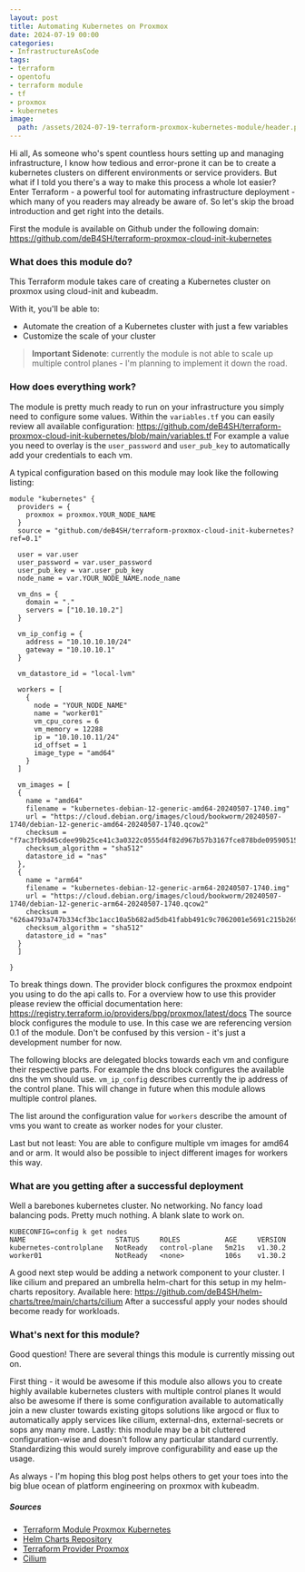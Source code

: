 ```yaml
---
layout: post
title: Automating Kubernetes on Proxmox
date: 2024-07-19 00:00 
categories: 
- InfrastructureAsCode
tags:
- terraform
- opentofu
- terraform module
- tf
- proxmox
- kubernetes
image:
  path: /assets/2024-07-19-terraform-proxmox-kubernetes-module/header.png
---
```

Hi all,
As someone who's spent countless hours setting up and managing infrastructure, I know how tedious and error-prone it can be to create a kubernetes clusters on different environments or service providers. But what if I told you there's a way to make this process a whole lot easier? Enter Terraform - a powerful tool for automating infrastructure deployment - which many of you readers may already be aware of. So let's skip the broad introduction and get right into the details.

First the module is available on Github under the following domain: https://github.com/deB4SH/terraform-proxmox-cloud-init-kubernetes

### What does this module do?
This Terraform module takes care of creating a Kubernetes cluster on proxmox using cloud-init and kubeadm. 

With it, you'll be able to:
* Automate the creation of a Kubernetes cluster with just a few variables
* Customize the scale of your cluster

> **Important Sidenote**: currently the module is not able to scale up multiple control planes - I'm planning to implement it down the road.

### How does everything work?
The module is pretty much ready to run on your infrastructure you simply need to configure some values.
Within the `variables.tf` you can easily review all available configuration: https://github.com/deB4SH/terraform-proxmox-cloud-init-kubernetes/blob/main/variables.tf
For example a value you need to overlay is the `user_password` and `user_pub_key` to automatically add your credentials to each vm. 

A typical configuration based on this module may look like the following listing:

```
module "kubernetes" {
  providers = {
    proxmox = proxmox.YOUR_NODE_NAME
  }
  source = "github.com/deB4SH/terraform-proxmox-cloud-init-kubernetes?ref=0.1"

  user = var.user
  user_password = var.user_password
  user_pub_key = var.user_pub_key
  node_name = var.YOUR_NODE_NAME.node_name

  vm_dns = {
    domain = "."
    servers = ["10.10.10.2"]
  }
  
  vm_ip_config = {
    address = "10.10.10.10/24"
    gateway = "10.10.10.1"
  }

  vm_datastore_id = "local-lvm"

  workers = [
    {
      node = "YOUR_NODE_NAME"
      name = "worker01"
      vm_cpu_cores = 6
      vm_memory = 12288
      ip = "10.10.10.11/24"
      id_offset = 1
      image_type = "amd64"
    }
  ]

  vm_images = [ 
  {
    name = "amd64"
    filename = "kubernetes-debian-12-generic-amd64-20240507-1740.img"
    url = "https://cloud.debian.org/images/cloud/bookworm/20240507-1740/debian-12-generic-amd64-20240507-1740.qcow2"
    checksum = "f7ac3fb9d45cdee99b25ce41c3a0322c0555d4f82d967b57b3167fce878bde09590515052c5193a1c6d69978c9fe1683338b4d93e070b5b3d04e99be00018f25"
    checksum_algorithm = "sha512"
    datastore_id = "nas"
  },
  {
    name = "arm64"
    filename = "kubernetes-debian-12-generic-arm64-20240507-1740.img"
    url = "https://cloud.debian.org/images/cloud/bookworm/20240507-1740/debian-12-generic-arm64-20240507-1740.qcow2"
    checksum = "626a4793a747b334cf3bc1acc10a5b682ad5db41fabb491c9c7062001e5691c215b2696e02ba6dd7570652d99c71c16b5f13b694531fb1211101d64925a453b8"
    checksum_algorithm = "sha512"
    datastore_id = "nas"
  }
  ]
  
}

```

To break things down. The provider block configures the proxmox endpoint you using to do the api calls to. For a overview how to use this provider please review the official documentation here: https://registry.terraform.io/providers/bpg/proxmox/latest/docs
The source block configures the module to use. In this case we are referencing version 0.1 of the module. Don't be confused by this version - it's just a development number for now.

The following blocks are delegated blocks towards each vm and configure their respective parts. For example the dns block configures the available dns the vm should use.
`vm_ip_config` describes currently the ip address of the control plane. This will change in future when this module allows multiple control planes. 

The list around the configuration value for `workers` describe the amount of vms you want to create as worker nodes for your cluster. 

Last but not least: You are able to configure multiple vm images for amd64 and or arm. It would also be possible to inject different images for workers this way.

### What are you getting after a successful deployment
Well a barebones kubernetes cluster. No networking. No fancy load balancing pods. Pretty much nothing. A blank slate to work on.
```
KUBECONFIG=config k get nodes  
NAME                      STATUS     ROLES           AGE     VERSION  
kubernetes-controlplane   NotReady   control-plane   5m21s   v1.30.2  
worker01                  NotReady   <none>          106s    v1.30.2
```

A good next step would be adding a network component to your cluster. 
I like cilium and prepared an umbrella helm-chart for this setup in my helm-charts repository. Available here: https://github.com/deB4SH/helm-charts/tree/main/charts/cilium
After a successful apply your nodes should become ready for workloads.


### What's next for this module?

Good question! There are several things this module is currently missing out on. 

First thing - it would be awesome if this module also allows you to create highly available kubernetes clusters with multiple control planes
It would also be awesome if there is some configuration available to automatically join a new cluster towards existing gitops solutions like argocd or flux to automatically apply services like cilium, external-dns, external-secrets or sops any many more.
Lastly: this module may be a bit cluttered configuration-wise and doesn't follow any particular standard currently. Standardizing this would surely improve configurability and ease up the usage.

As always - I'm hoping this blog post helps others to get your toes into the big blue ocean of platform engineering on proxmox with kubeadm.


##### Sources

* [Terraform Module Proxmox Kubernetes](https://github.com/deB4SH/terraform-proxmox-cloud-init-kubernetes)
* [Helm Charts Repository](https://github.com/deB4SH/helm-charts)
* [Terraform Provider Proxmox](https://registry.terraform.io/providers/bpg/proxmox/latest/docs)
* [Cilium](https://cilium.io/)